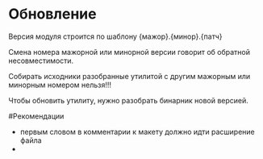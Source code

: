 # Обновление
Версия модуля строится по шаблону {мажор}.{минор}.{патч}

Смена номера мажорной или минорной версии говорит об обратной несовместимости.

Собирать исходники разобранные утилитой с другим мажорным или минорным номером нельзя!!!

Чтобы обновить утилиту, нужно разобрать бинарник новой версией.


#Рекомендации
* первым словом в комментарии к макету должно идти расширение файла
*